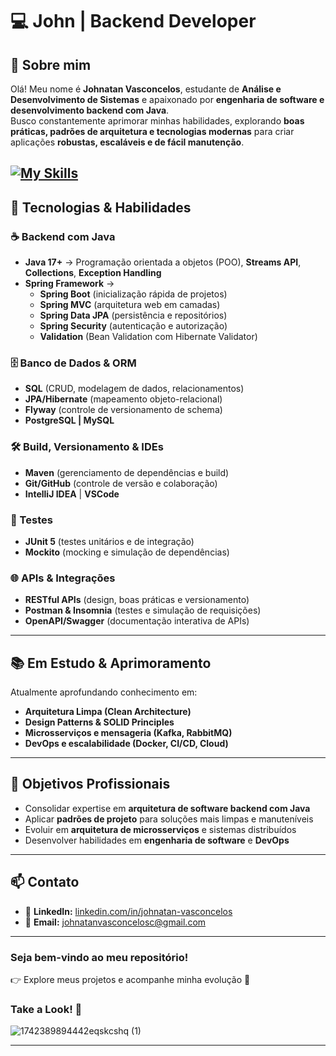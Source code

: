 # 💻 John | Backend Developer

## 👋 Sobre mim
Olá! Meu nome é **Johnatan Vasconcelos**, estudante de **Análise e Desenvolvimento de Sistemas** e apaixonado por **engenharia de software e desenvolvimento backend com Java**.  
Busco constantemente aprimorar minhas habilidades, explorando **boas práticas, padrões de arquitetura e tecnologias modernas** para criar aplicações **robustas, escaláveis e de fácil manutenção**.

[![My Skills](https://skillicons.dev/icons?i=java,spring,postgres,git,mysql,github,html,css,maven,postman,idea,vscode,js)](https://skillicons.dev)
---

## 🚀 Tecnologias & Habilidades

### ☕ Backend com Java
- **Java 17+** → Programação orientada a objetos (POO), **Streams API**, **Collections**, **Exception Handling**  
- **Spring Framework** →  
  - **Spring Boot** (inicialização rápida de projetos)  
  - **Spring MVC** (arquitetura web em camadas)  
  - **Spring Data JPA** (persistência e repositórios)  
  - **Spring Security** (autenticação e autorização)  
  - **Validation** (Bean Validation com Hibernate Validator)

### 🗄️ Banco de Dados & ORM
- **SQL** (CRUD, modelagem de dados, relacionamentos)  
- **JPA/Hibernate** (mapeamento objeto-relacional)  
- **Flyway** (controle de versionamento de schema)  
- **PostgreSQL | MySQL**

### 🛠️ Build, Versionamento & IDEs
- **Maven** (gerenciamento de dependências e build)  
- **Git/GitHub** (controle de versão e colaboração)  
- **IntelliJ IDEA** | **VSCode**

### 🧪 Testes
- **JUnit 5** (testes unitários e de integração)  
- **Mockito** (mocking e simulação de dependências)  

### 🌐 APIs & Integrações
- **RESTful APIs** (design, boas práticas e versionamento)  
- **Postman & Insomnia** (testes e simulação de requisições)  
- **OpenAPI/Swagger** (documentação interativa de APIs)

---

## 📚 Em Estudo & Aprimoramento
Atualmente aprofundando conhecimento em:
- **Arquitetura Limpa (Clean Architecture)**  
- **Design Patterns & SOLID Principles**  
- **Microsserviços e mensageria (Kafka, RabbitMQ)**  
- **DevOps e escalabilidade (Docker, CI/CD, Cloud)**

---

## 🎯 Objetivos Profissionais
- Consolidar expertise em **arquitetura de software backend com Java**  
- Aplicar **padrões de projeto** para soluções mais limpas e manuteníveis  
- Evoluir em **arquitetura de microsserviços** e sistemas distribuídos  
- Desenvolver habilidades em **engenharia de software** e **DevOps**

---

## 📫 Contato
- 💼 **LinkedIn:** [linkedin.com/in/johnatan-vasconcelos](https://www.linkedin.com/in/johnatan-vasconcelos/)  
- 📩 **Email:** johnatanvasconcelosc@gmail.com  

---

### Seja bem-vindo ao meu repositório!  
👉 Explore meus projetos e acompanhe minha evolução 🚀  

### Take a Look! 👀
![1742389894442eqskcshq (1)](https://github.com/user-attachments/assets/44ed400d-a5e2-42ed-8359-69b2a1f200d3)

---
